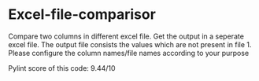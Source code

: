 # Excel-file-comparisor
Compare two columns in different excel file.
Get the output in a seperate excel file.
The output file consists the values which are not present in file 1.
Please configure the column names/file names according to your purpose

Pylint score of this code: 9.44/10
